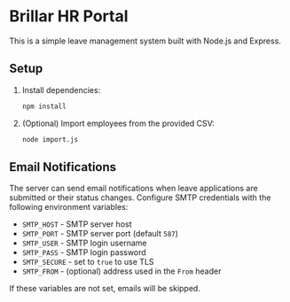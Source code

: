 # Brillar HR Portal

This is a simple leave management system built with Node.js and Express.

## Setup

1. Install dependencies:
   ```bash
   npm install
   ```
2. (Optional) Import employees from the provided CSV:
   ```bash
   node import.js
   ```

## Email Notifications

The server can send email notifications when leave applications are submitted or their status changes. Configure SMTP credentials with the following environment variables:

- `SMTP_HOST` - SMTP server host
- `SMTP_PORT` - SMTP server port (default `587`)
- `SMTP_USER` - SMTP login username
- `SMTP_PASS` - SMTP login password
- `SMTP_SECURE` - set to `true` to use TLS
- `SMTP_FROM` - (optional) address used in the `From` header

If these variables are not set, emails will be skipped.
